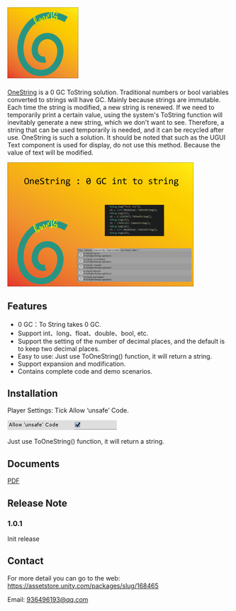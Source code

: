 ## ![160x160](.\Doc\160x160.png)

[OneString]( https://assetstore.unity.com/packages/slug/168465 
) is a 0 GC ToString solution. Traditional numbers or bool variables converted to strings will have GC. Mainly because strings are immutable. Each time the string is modified, a new string is renewed. If we
need to temporarily print a certain value, using the system's ToString function will inevitably generate a new string, which we don't want to see. Therefore, a string that can be used temporarily is needed, and it can be recycled after use. OneString is such a solution. It should be noted that such as the UGUI Text component is used for display, do not use this method. Because the value of text will be modified.

![420x280](.\Doc\420x280.png)



## Features

- 0 GC：To String takes 0 GC. 
- Support int、long、float、double、bool, etc. 
- Support the setting of the number of decimal places, and the default is to keep two decimal places.
- Easy to use: Just use ToOneString() function, it will return a string.
- Support expansion and modification.
- Contains complete code and demo scenarios. 

## Installation

Player Settings: Tick Allow ‘unsafe’ Code. 

![PlayerSettings](.\Doc\PlayerSettings.png)                                      

Just use ToOneString() function, it will return a string.

## Documents

[PDF](.\Doc\README.pdf)

## Release Note

### 1.0.1

Init release 

## Contact

For more detail you can go to the web:   https://assetstore.unity.com/packages/slug/168465 

Email: [936496193@qq.com](mailto:936496193@qq.com)